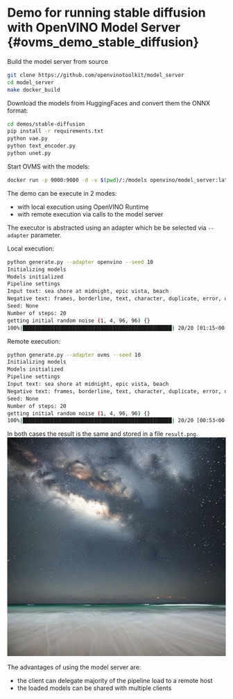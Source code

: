 # Demo for running stable diffusion with OpenVINO Model Server {#ovms_demo_stable_diffusion}


Build the model server from source
```bash
git clone https://github.com/openvinotoolkit/model_server 
cd model_server
make docker_build
```


Download the models from HuggingFaces and convert them the ONNX format:

```bash
cd demos/stable-diffusion
pip install -r requirements.txt
python vae.py
python text_encoder.py 
python unet.py

``` 

Start OVMS with the models:
```bash
docker run -p 9000:9000 -d -v $(pwd)/:/models openvino/model_server:latest --config_path /models/config.json --port 9000
```

The demo can be execute in 2 modes:
- with local execution using OpenVINO Runtime
- with remote execution via calls to the model server

The executor is abstracted using an adapter which be be selected via `--adapter` parameter.

Local execution:

```bash
python generate.py --adapter openvino --seed 10
Initializing models
Models initialized
Pipeline settings
Input text: sea shore at midnight, epic vista, beach
Negative text: frames, borderline, text, character, duplicate, error, out of frame, watermark
Seed: None
Number of steps: 20
getting initial random noise (1, 4, 96, 96) {}
100%|████████████████████████████████████████████████| 20/20 [01:15<00:00,  3.75s/it]
```

Remote execution:
```bash
python generate.py --adapter ovms --seed 10
Initializing models
Models initialized
Pipeline settings
Input text: sea shore at midnight, epic vista, beach
Negative text: frames, borderline, text, character, duplicate, error, out of frame, watermark
Seed: None
Number of steps: 20
getting initial random noise (1, 4, 96, 96) {}
100%|████████████████████████████████████████████████| 20/20 [00:53<00:00,  2.66s/it]

```

In both cases the result is the same and stored in a file `result.png`.
![result](./result.png)

The advantages of using the model server are:
- the client can delegate majority of the pipeline load to a remote host
- the loaded models can be shared with multiple clients

